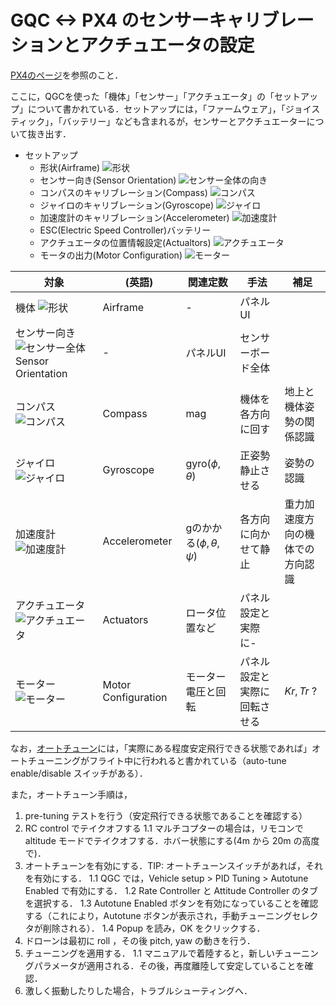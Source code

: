 # GQC <-> PX4 のセンサーキャリブレーションとアクチュエータの設定

[PX4のページ](https://docs.px4.io/main/en/config/)を参照のこと．

ここに，QGCを使った「機体」「センサー」「アクチュエータ」の「セットアップ」について書かれている．セットアップには，「ファームウェア」，「ジョイスティック」，「バッテリー」なども含まれるが，センサーとアクチュエーターについて抜き出す．

- セットアップ
    - 形状(Airframe)
       ![形状](https://docs.px4.io/main/assets/img/airframe_px4.3c810c47.jpg)
    - センサー向き(Sensor Orientation)
        ![センサー全体の向き](https://docs.px4.io/main/assets/img/yaw_rotation.c0ff8b97.png)
    - コンパスのキャリブレーション(Compass)
        ![コンパス](https://docs.px4.io/main/assets/img/sensor_compass_calibrate_px4.a111cc6c.jpg)
    - ジャイロのキャリブレーション(Gyroscope)
        ![ジャイロ](https://docs.px4.io/main/assets/img/gyroscope_calibrate_progress_px4.67d944fd.jpg)
    - 加速度計のキャリブレーション(Accelerometer)
        ![加速度計](https://docs.px4.io/main/assets/img/accelerometer_positions_px4.94b81dab.jpg)
    - ESC(Electric Speed Controller)バッテリー
    - アクチュエータの位置情報設定(Actualtors)
        ![アクチュエータ](https://docs.px4.io/main/assets/img/qgc_actuators_mc_aux.d310bb18.png)
    - モータの出力(Motor Configuration)
        ![モーター](https://docs.px4.io/main/assets/img/identify_motors_in_progress.5ba3f3bb.png)
    


|対象 |(英語) | 関連定数 | 手法|補足|
|-----|----- |--------------|---------|----|
|機体 ![形状](https://docs.px4.io/main/assets/img/airframe_px4.3c810c47.jpg)  | Airframe | - | パネルUI ||
|センサー向き ![センサー全体](https://docs.px4.io/main/assets/img/yaw_rotation.c0ff8b97.png) Sensor Orientation | - | パネルUI |センサーボード全体|
|コンパス  ![コンパス](https://docs.px4.io/main/assets/img/sensor_compass_calibrate_px4.a111cc6c.jpg) | Compass | mag | 機体を各方向に回す |地上と機体姿勢の関係認識 |
|ジャイロ  ![ジャイロ](https://docs.px4.io/main/assets/img/gyroscope_calibrate_progress_px4.67d944fd.jpg) | Gyroscope | gyro($\phi,\theta$) | 正姿勢静止させる |姿勢の認識|
|加速度計 ![加速度計](https://docs.px4.io/main/assets/img/accelerometer_positions_px4.94b81dab.jpg) | Accelerometer | gのかかる($\phi,\theta,\psi$) | 各方向に向かせて静止 |重力加速度方向の機体での方向認識|
|アクチュエータ ![アクチュエータ](https://docs.px4.io/main/assets/img/qgc_actuators_mc_aux.d310bb18.png) | Actuators | ロータ位置など| パネル設定と実際に- | |
|モーター ![モーター](https://docs.px4.io/main/assets/img/identify_motors_in_progress.5ba3f3bb.png) | Motor Configuration | モーター電圧と回転 | パネル設定と実際に回転させる | $Kr, Tr$ ? |


なお，[オートチューン](https://docs.px4.io/main/en/config/autotune.html)には，「実際にある程度安定飛行できる状態であれば」オートチューニングがフライト中に行われると書かれている（auto-tune enable/disable スイッチがある）．

また，オートチューン手順は，

1. pre-tuning テストを行う（安定飛行できる状態であることを確認する）
1. RC control でテイクオフする
 1.1 マルチコプターの場合は，リモコンで altitude モードでテイクオフする．ホバー状態にする(4m から 20m の高度で)．
1. オートチューンを有効にする．TIP: オートチューンスイッチがあれば，それを有効にする．
1.1  QGC では，Vehicle setup > PID Tuning > Autotune Enabled で有効にする．
1.2 Rate Controller と Attitude Controller のタブを選択する．
1.3 Autotune Enabled ボタンを有効になっていることを確認する（これにより，Autotune ボタンが表示され，手動チューニングセレクタが削除される）．
1.4 Popup を読み，OK をクリックする．
1. ドローンは最初に roll ，その後 pitch, yaw の動きを行う．
1. チューニングを適用する．
1.1 マニュアルで着陸すると，新しいチューニングパラメータが適用される．その後，再度離陸して安定していることを確認．
1. 激しく振動したりした場合，トラブルシューティングへ．
